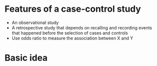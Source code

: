 # Features of a case-control study
- An observational study
- A retrospective study that depends on recalling and recording events that happened before the selection of cases and controls
- Use odds ratio to measure the association between X and Y

# Basic idea
